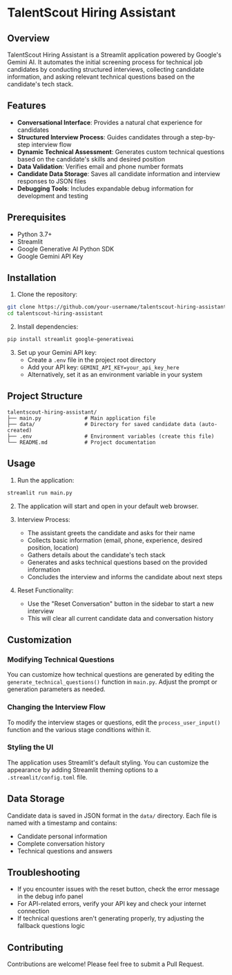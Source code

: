 # TalentScout Hiring Assistant

## Overview
TalentScout Hiring Assistant is a Streamlit application powered by Google's Gemini AI. It automates the initial screening process for technical job candidates by conducting structured interviews, collecting candidate information, and asking relevant technical questions based on the candidate's tech stack.

## Features
- **Conversational Interface**: Provides a natural chat experience for candidates
- **Structured Interview Process**: Guides candidates through a step-by-step interview flow
- **Dynamic Technical Assessment**: Generates custom technical questions based on the candidate's skills and desired position
- **Data Validation**: Verifies email and phone number formats
- **Candidate Data Storage**: Saves all candidate information and interview responses to JSON files
- **Debugging Tools**: Includes expandable debug information for development and testing

## Prerequisites
- Python 3.7+
- Streamlit
- Google Generative AI Python SDK
- Google Gemini API Key

## Installation

1. Clone the repository:
```bash
git clone https://github.com/your-username/talentscout-hiring-assistant.git
cd talentscout-hiring-assistant
```

2. Install dependencies:
```bash
pip install streamlit google-generativeai
```

3. Set up your Gemini API key:
   - Create a `.env` file in the project root directory
   - Add your API key: `GEMINI_API_KEY=your_api_key_here`
   - Alternatively, set it as an environment variable in your system

## Project Structure
```
talentscout-hiring-assistant/
├── main.py              # Main application file
├── data/                # Directory for saved candidate data (auto-created)
├── .env                 # Environment variables (create this file)
└── README.md            # Project documentation
```

## Usage

1. Run the application:
```bash
streamlit run main.py
```

2. The application will start and open in your default web browser.

3. Interview Process:
   - The assistant greets the candidate and asks for their name
   - Collects basic information (email, phone, experience, desired position, location)
   - Gathers details about the candidate's tech stack
   - Generates and asks technical questions based on the provided information
   - Concludes the interview and informs the candidate about next steps

4. Reset Functionality:
   - Use the "Reset Conversation" button in the sidebar to start a new interview
   - This will clear all current candidate data and conversation history

## Customization

### Modifying Technical Questions
You can customize how technical questions are generated by editing the `generate_technical_questions()` function in `main.py`. Adjust the prompt or generation parameters as needed.

### Changing the Interview Flow
To modify the interview stages or questions, edit the `process_user_input()` function and the various stage conditions within it.

### Styling the UI
The application uses Streamlit's default styling. You can customize the appearance by adding Streamlit theming options to a `.streamlit/config.toml` file.

## Data Storage
Candidate data is saved in JSON format in the `data/` directory. Each file is named with a timestamp and contains:
- Candidate personal information
- Complete conversation history
- Technical questions and answers

## Troubleshooting
- If you encounter issues with the reset button, check the error message in the debug info panel
- For API-related errors, verify your API key and check your internet connection
- If technical questions aren't generating properly, try adjusting the fallback questions logic

## Contributing
Contributions are welcome! Please feel free to submit a Pull Request.
